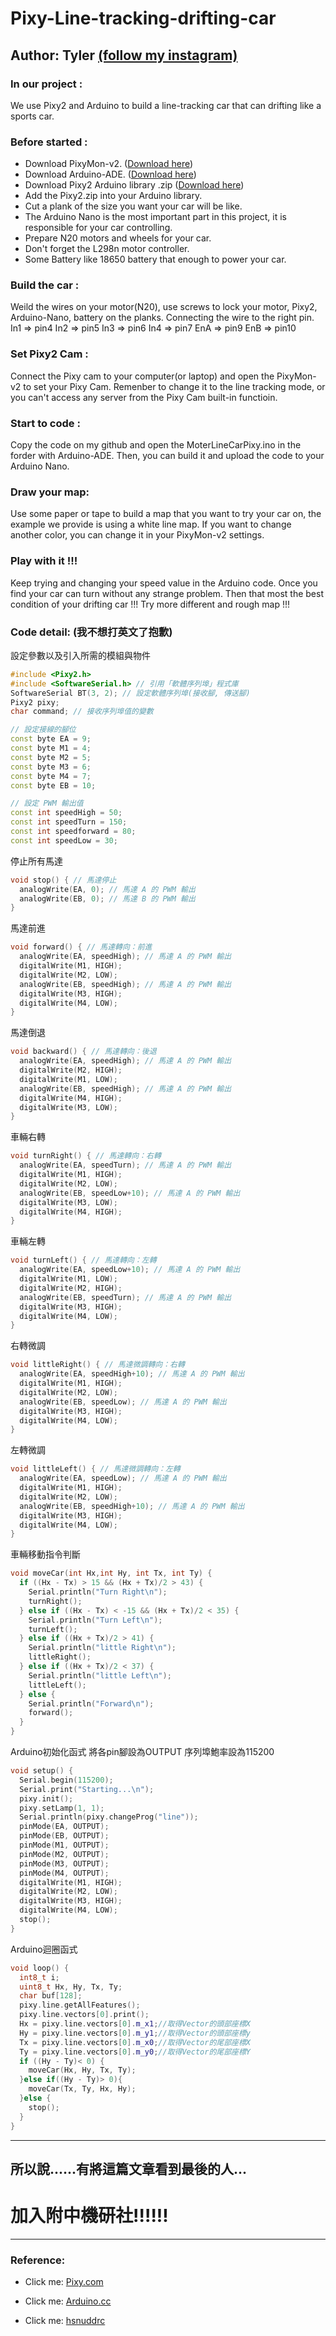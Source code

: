 # Pixy-Line-tracking-drifting-car
## Author: Tyler  <a href='https://www.instagram.com/ktliu1995/'>(follow my instagram)</a>
### In our project :
We use Pixy2 and Arduino to build a line-tracking car that can drifting like a sports car.

### Before started :
* Download PixyMon-v2.  (<a href = https://github.com/charmedlabs/pixy2/raw/master/releases/pixymon_windows/pixymon_v2_windows-3.0.24.exe>Download here</a>)
* Download Arduino-ADE. (<a href = https://www.arduino.cc/en/software>Download here</a>)
* Download Pixy2 Arduino library .zip (<a href = https://github.com/charmedlabs/pixy2/raw/master/releases/arduino/arduino_pixy2-1.0.3.zip>Download here</a>)
* Add the Pixy2.zip into your Arduino library.
* Cut a plank of the size you want your car will be like.
* The Arduino Nano is the most important part in this project, it is responsible for your car controlling.
* Prepare N20 motors and wheels for your car.
* Don't forget the L298n motor controller.
* Some Battery like 18650 battery that enough to power your car.

### Build the car :
Weild the wires on your motor(N20), use screws to lock your motor, Pixy2, Arduino-Nano, battery on the planks.
Connecting the wire to the right pin.
In1 => pin4
In2 => pin5
In3 => pin6
In4 => pin7
EnA => pin9
EnB => pin10

### Set Pixy2 Cam :
Connect the Pixy cam to your computer(or laptop) and open the PixyMon-v2 to set your Pixy Cam.
Remenber to change it to the line tracking mode, or you can't access any server from the Pixy Cam built-in functioin.

### Start to code :
Copy the code on my github and open the MoterLineCarPixy.ino in the forder with Arduino-ADE.
Then, you can build it and upload the code to your Arduino Nano.

### Draw your map:
Use some paper or tape to build a map that you want to try your car on, the example we provide is using a white line map.
If you want to change another color, you can change it in your PixyMon-v2 settings.

### Play with it !!!
Keep trying and changing your speed value in the Arduino code.
Once you find your car can turn without any strange problem.
Then that most the best condition of your drifting car !!!
Try more different and rough map !!!

### Code detail: (我不想打英文了抱歉)
設定參數以及引入所需的模組與物件
```cpp
#include <Pixy2.h>
#include <SoftwareSerial.h> // 引用「軟體序列埠」程式庫
SoftwareSerial BT(3, 2); // 設定軟體序列埠(接收腳, 傳送腳)
Pixy2 pixy;
char command; // 接收序列埠值的變數

// 設定接線的腳位
const byte EA = 9;
const byte M1 = 4;
const byte M2 = 5;
const byte M3 = 6;
const byte M4 = 7;
const byte EB = 10;

// 設定 PWM 輸出值
const int speedHigh = 50;
const int speedTurn = 150;
const int speedforward = 80;
const int speedLow = 30;
```
停止所有馬達
```cpp
void stop() { // 馬達停止
  analogWrite(EA, 0); // 馬達 A 的 PWM 輸出
  analogWrite(EB, 0); // 馬達 B 的 PWM 輸出
}
```
馬達前進
```cpp
void forward() { // 馬達轉向：前進
  analogWrite(EA, speedHigh); // 馬達 A 的 PWM 輸出
  digitalWrite(M1, HIGH);
  digitalWrite(M2, LOW);
  analogWrite(EB, speedHigh); // 馬達 A 的 PWM 輸出
  digitalWrite(M3, HIGH);
  digitalWrite(M4, LOW);
}
```
馬達倒退
```cpp
void backward() { // 馬達轉向：後退
  analogWrite(EA, speedHigh); // 馬達 A 的 PWM 輸出
  digitalWrite(M2, HIGH);
  digitalWrite(M1, LOW);
  analogWrite(EB, speedHigh); // 馬達 A 的 PWM 輸出
  digitalWrite(M4, HIGH);
  digitalWrite(M3, LOW);
}
```
車輛右轉
```cpp
void turnRight() { // 馬達轉向：右轉
  analogWrite(EA, speedTurn); // 馬達 A 的 PWM 輸出
  digitalWrite(M1, HIGH);
  digitalWrite(M2, LOW);
  analogWrite(EB, speedLow+10); // 馬達 A 的 PWM 輸出
  digitalWrite(M3, LOW);
  digitalWrite(M4, HIGH);
}
```
車輛左轉
```cpp
void turnLeft() { // 馬達轉向：左轉
  analogWrite(EA, speedLow+10); // 馬達 A 的 PWM 輸出
  digitalWrite(M1, LOW);
  digitalWrite(M2, HIGH);
  analogWrite(EB, speedTurn); // 馬達 A 的 PWM 輸出
  digitalWrite(M3, HIGH);
  digitalWrite(M4, LOW);
}
```
右轉微調
```cpp
void littleRight() { // 馬達微調轉向：右轉
  analogWrite(EA, speedHigh+10); // 馬達 A 的 PWM 輸出
  digitalWrite(M1, HIGH);
  digitalWrite(M2, LOW);
  analogWrite(EB, speedLow); // 馬達 A 的 PWM 輸出
  digitalWrite(M3, HIGH);
  digitalWrite(M4, LOW);
}
```
左轉微調
```cpp
void littleLeft() { // 馬達微調轉向：左轉
  analogWrite(EA, speedLow); // 馬達 A 的 PWM 輸出
  digitalWrite(M1, HIGH);
  digitalWrite(M2, LOW);
  analogWrite(EB, speedHigh+10); // 馬達 A 的 PWM 輸出
  digitalWrite(M3, HIGH);
  digitalWrite(M4, LOW);
}
```
車輛移動指令判斷
```cpp
void moveCar(int Hx,int Hy, int Tx, int Ty) {
  if ((Hx - Tx) > 15 && (Hx + Tx)/2 > 43) {
    Serial.println("Turn Right\n");
    turnRight();
  } else if ((Hx - Tx) < -15 && (Hx + Tx)/2 < 35) {
    Serial.println("Turn Left\n");
    turnLeft();
  } else if ((Hx + Tx)/2 > 41) {
    Serial.println("little Right\n");
    littleRight();
  } else if ((Hx + Tx)/2 < 37) {
    Serial.println("little Left\n");
    littleLeft();
  } else {
    Serial.println("Forward\n");
    forward();
  }
}
```
Arduino初始化函式
將各pin腳設為OUTPUT
序列埠鮑率設為115200
```cpp
void setup() {
  Serial.begin(115200);
  Serial.print("Starting...\n");
  pixy.init();
  pixy.setLamp(1, 1);
  Serial.println(pixy.changeProg("line"));
  pinMode(EA, OUTPUT);
  pinMode(EB, OUTPUT);
  pinMode(M1, OUTPUT);
  pinMode(M2, OUTPUT);
  pinMode(M3, OUTPUT);
  pinMode(M4, OUTPUT);
  digitalWrite(M1, HIGH);
  digitalWrite(M2, LOW);
  digitalWrite(M3, HIGH);
  digitalWrite(M4, LOW);
  stop();
}
```
Arduino迴圈函式
```cpp
void loop() {
  int8_t i;
  uint8_t Hx, Hy, Tx, Ty;
  char buf[128];
  pixy.line.getAllFeatures();
  pixy.line.vectors[0].print();
  Hx = pixy.line.vectors[0].m_x1;//取得Vector的頭部座標X
  Hy = pixy.line.vectors[0].m_y1;//取得Vector的頭部座標y
  Tx = pixy.line.vectors[0].m_x0;//取得Vector的尾部座標X
  Ty = pixy.line.vectors[0].m_y0;//取得Vector的尾部座標Y
  if ((Hy - Ty)< 0) {
    moveCar(Hx, Hy, Tx, Ty);
  }else if((Hy - Ty)> 0){
    moveCar(Tx, Ty, Hx, Hy);
  }else {
    stop();
  }
}
```
<hr>

## 所以說......有將這篇文章看到最後的人...
# **加入附中機研社!!!!!!**
<hr>

### Reference:
* Click me: <a href='https://pixycam.com/'>Pixy.com</a>

* Click me: <a href='https://www.arduino.cc/'>Arduino.cc</a>
* Click me: <a href='https://www.instagram.com/hsnuddrc_4th/'>hsnuddrc</a>

